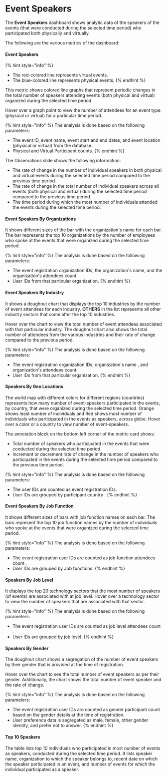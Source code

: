 # Event Speakers

The **Event Speakers** dashboard shows analytic data of the speakers of the events (that were conducted during the selected time period) who participated both physically and virtually.

The following are the various metrics of the dashboard:

#### Event Speakers

{% hint style="info" %}
* The red-colored line represents virtual events.
* The blue-colored line represents physical events.
{% endhint %}

This metric shows colored line graphs that represent periodic changes in the total number of speakers attending events (both physical and virtual) organized during the selected time period.

Hover over a graph point to view the number of attendees for an event type (physical or virtual) for a particular time period.

{% hint style="info" %}
The analysis is done based on the following parameters:

* The event ID, event name, event start and end dates, and event location (physical or virtual) from the database.
* Physical and Virtual Participant counts.
{% endhint %}

The Observations slide shows the following information:

* The rate of change in the number of individual speakers in both physical and virtual events during the selected time period compared to the previous time period.
* The rate of change in the total number of individual speakers across all events (both physical and virtual) during the selected time period compared to the previous time period.
* The time period during which the most number of individuals attended the events during the selected time period.

#### Event Speakers By Organizations

It shows different sizes of the bar with the organization's name for each bar. The bar represents the top 10 organizations by the number of employees who spoke at the events that were organized during the selected time period.

{% hint style="info" %}
The analysis is done based on the following parameters:

* The event registration organization IDs, the organization's name, and the organization's attendees count.
* User IDs from that particular organization.
{% endhint %}

#### Event Speakers By Industry

It shows a doughnut chart that displays the top 10 industries by the number of event attendees for each industry. **OTHERS** in the list represents all other industry sectors that come after the top 10 industries.&#x20;

Hover over the chart to view the total number of event attendees associated with that particular industry. The doughnut chart also shows the total number of attendees from the various industries and their rate of change compared to the previous period.

{% hint style="info" %}
The analysis is done based on the following parameters:

* The event registration organization IDs, organization's name , and organization's attendees count.
* User IDs from that particular organization.
{% endhint %}

#### Speakers By Geo Locations

The world map with different colors for different regions (countries) represents how many number of event-speakers participated in the events, by country, that were organized during the selected time period. Orange shows least number of individuals and Red shows most number of individuals who participated in the events as speakers, across globe. Hover over a color or a country to view number of event-speakers.

The annotation block on the bottom left corner of the metric card shows:

* Total number of speakers who participated in the events that were conducted during the selected time period.
* Increment or decrement rate of change in the number of speakers who participated in the events during the selected time period compared to the previous time period.

{% hint style="info" %}
The analysis is done based on the following parameters:

* The user IDs are counted as event registration IDs.
* User IDs are grouped by participant country .
{% endhint %}

#### Event Speakers By Job Function

It shows different sizes of bars with job function names on each bar. The bars represent the top 10 job function names by the number of individuals who spoke at the events that were organized during the selected time period.

{% hint style="info" %}
The analysis is done based on the following parameters:

* The event registration user IDs are counted as job function attendees count .
* User IDs are grouped by Job functions.
{% endhint %}

#### Speakers By Job Level

It displays the top 20 technology sectors that the most number of speakers (of events) are associated with at job level. Hover over a technology sector to view the number of speakers that are associated with that sector.

{% hint style="info" %}
The analysis is done based on the following parameters:

* The event registration user IDs are counted as job level attendees count .
* User IDs are grouped by job level.
{% endhint %}

#### Speakers By Gender

The doughnut chart shows a segregation of the number of event speakers by their gender that is provided at the time of registration.

Hover over the chart to see the total number of event speakers as per their gender. Additionally, the chart shows the total number of event speaker and the rate  of change.

{% hint style="info" %}
The analysis is done based on the following parameters:

* The event registration user IDs are counted as gender participant count based on the gender details at the time of registration.&#x20;
* User preference data is segregated as male, female, other gender identity, and prefer not to answer.
{% endhint %}

#### Top 10 Speakers

The table lists top 10 individuals who participated in most number of events as speakers, conducted during the selected time period. It lists speaker name, organization to which the speaker belongs to, recent date on which the speaker participated in an event, and number of events for which the individual participated as a speaker.

